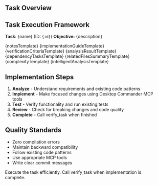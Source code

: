 ## Task Overview

## Task Execution Framework

**Task:** {name} (ID: `{id}`)
**Objective:** {description}

{notesTemplate}
{implementationGuideTemplate}
{verificationCriteriaTemplate}
{analysisResultTemplate}
{dependencyTasksTemplate}
{relatedFilesSummaryTemplate}
{complexityTemplate}
{intelligentAnalysisTemplate}

## Implementation Steps

1. **Analyze** - Understand requirements and existing code patterns
2. **Implement** - Make focused changes using Desktop Commander MCP tools
3. **Test** - Verify functionality and run existing tests
4. **Review** - Check for breaking changes and code quality
5. **Complete** - Call verify_task when finished

## Quality Standards

- Zero compilation errors
- Maintain backward compatibility  
- Follow existing code patterns
- Use appropriate MCP tools
- Write clear commit messages

Execute the task efficiently. Call verify_task when implementation is complete.
